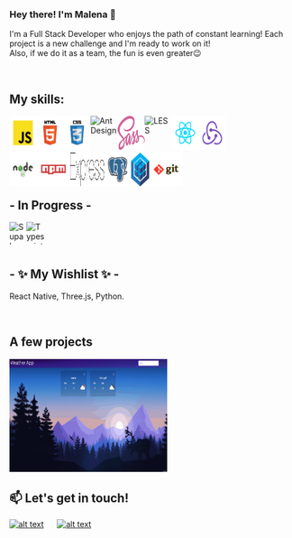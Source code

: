 ### Hey there! I'm Malena 👋

I'm a Full Stack Developer who enjoys the path of constant learning! Each project is a new challenge and I'm ready to work on it!
<br/>
Also, if we do it as a team, the fun is even greater😉

&nbsp;

## My skills:
<p align="">
<a href="https://developer.mozilla.org/en-US/docs/Web/JavaScript"><img alt="Javascript" src="https://raw.githubusercontent.com/triciopa/triciopa/main/logos/languages/javascript.svg" align="left" height="60" width="48" ></a>
<a href="https://www.w3schools.com/html/default.asp"><img alt="HTML5" src="https://raw.githubusercontent.com/triciopa/triciopa/main/logos/others/html.svg" align="left" height="60" width="48" ></a>
<a href="https://css-tricks.com/"><img alt="CSS3" src="https://raw.githubusercontent.com/triciopa/triciopa/main/logos/others/css.svg" align="left" height="60" width="48" ></a>
<a href="https://ant.design/"><img alt="Ant Design" src="https://gw.alipayobjects.com/zos/rmsportal/rlpTLlbMzTNYuZGGCVYM.png" align="left" height="47" width="48" ></a>
<a href="https://sass-lang.com/"><img alt="SASS" src="https://raw.githubusercontent.com/triciopa/triciopa/main/logos/others/sass-1.svg" align="left" height="60" width="48" ></a>
<a href="https://lesscss.org/"><img alt="LESS" src="https://cdn.iconscout.com/icon/free/png-256/less-7-226016.png" align="left" height="60" width="48" ></a>
<a href="https://reactjs.org/docs/hello-world.html"><img alt="React" src="https://raw.githubusercontent.com/triciopa/triciopa/main/logos/frameworks/react.svg" align="left" height="60" width="48" ></a>
<a href="https://redux.js.org/tutorials/essentials/part-1-overview-concepts"><img alt="Redux" src="https://raw.githubusercontent.com/triciopa/triciopa/main/logos/frameworks/redux.svg" align="left" height="60" width="48" ></a>

<br/><br/>
&nbsp;

<p align="">
<a href="https://nodejs.org/dist/latest-v14.x/docs/api/"><img alt="Node" src="https://raw.githubusercontent.com/triciopa/triciopa/main/logos/frameworks/nodejs.svg" align="left" height="60" width="48" ></a>
<a href="https://www.npmjs.com/"><img alt="NPM" src="https://raw.githubusercontent.com/triciopa/triciopa/main/logos/others/npm.svg" align="left" height="60" width="60" ></a>
<a href="https://expressjs.com/en/5x/api.html"><img alt="Express" src="https://raw.githubusercontent.com/triciopa/triciopa/main/logos/frameworks/expressjs2.svg"  align="left" height="60" width="60" ></a>
<a href="https://www.postgresql.org/docs/13/index.html"><img alt="PostgreSQL" src="https://raw.githubusercontent.com/triciopa/triciopa/main/logos/databases/postgresql.svg" align="left" height="60" width="48" ></a>
<a href="https://sequelize.org/master/"><img alt="Sequelize" src="https://github.com/triciopa/triciopa/blob/main/logos/databases/sequelize.svg" align="left" height="60" width="32" ></a>
<a href="https://git-scm.com/docs/gittutorial" target="_blank"><img alt="Git" src="https://raw.githubusercontent.com/triciopa/triciopa/main/logos/others/git.svg" align="left" height="60" width="60" ></a>

<br/><br/>
&nbsp;

## - In Progress -

<p align="">
<a href="https://supabase.io/"><img alt="Supabase" src="https://res.cloudinary.com/apideck/image/upload/w_200,f_auto/v1598443537/icons/supabase-io.jpg"  align="left" height="40" width="30" ></a>
<a href="https://www.typescriptlang.org/"><img alt="Typescript" src="https://cdn.iconscout.com/icon/free/png-512/typescript-1174965.png" align="left" height="40" width="32" ></a>

<br/><br/>
&nbsp;

## - ✨ My Wishlist ✨ -

React Native, Three.js, Python.

<br/>

## A few projects 

<a href="https://github.com/malenagoni/Weather-App"><img alt='weather-app' src='https://raw.githubusercontent.com/malenagoni/Weather-App/main/WeatherApp/pics/weatherapp.gif' height="200" width="280"/></a>


## 📫 Let's get in touch! 

[![alt text][1.1]][1]
&nbsp;&nbsp;&nbsp;&nbsp;
[![alt text][2.1]][2]

[1.1]: https://raw.githubusercontent.com/paulrobertlloyd/socialmediaicons/main/linkedin-48x48.png

[1]: https://www.linkedin.com/in/malena-goni/

[2.1]:https://raw.githubusercontent.com/paulrobertlloyd/socialmediaicons/main/email-48x48.png

[2]: mailto:malennacg@gmail.com


